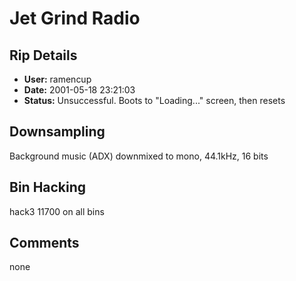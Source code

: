 # Jet Grind Radio

## Rip Details

- **User:** ramencup
- **Date:** 2001-05-18 23:21:03
- **Status:** Unsuccessful.  Boots to "Loading..." screen, then resets

## Downsampling

Background music (ADX) downmixed to mono, 44.1kHz, 16 bits

## Bin Hacking

hack3 11700 on all bins

## Comments

none

